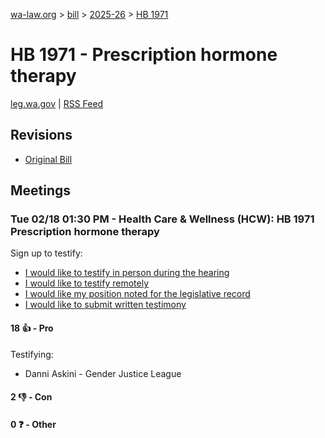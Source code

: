 [wa-law.org](/) > [bill](/bill/) > [2025-26](/bill/2025-26/) > [HB 1971](/bill/2025-26/hb/1971/)

# HB 1971 - Prescription hormone therapy
[leg.wa.gov](https://app.leg.wa.gov/billsummary?BillNumber=1971&Year=2025&Initiative=false) | [RSS Feed](./rss.xml)

## Revisions
* [Original Bill](1/)

## Meetings
### Tue 02/18 01:30 PM - Health Care & Wellness (HCW): HB 1971 Prescription hormone therapy
Sign up to testify:
* [I would like to testify in person during the hearing](https://app.leg.wa.gov/csi/Testifier/Add?chamber=House&mId=32810&aId=164445&caId=25952&tId=1)
* [I would like to testify remotely](https://app.leg.wa.gov/csi/Testifier/Add?chamber=House&mId=32810&aId=164445&caId=25952&tId=2)
* [I would like my position noted for the legislative record](https://app.leg.wa.gov/csi/Testifier/Add?chamber=House&mId=32810&aId=164445&caId=25952&tId=3)
* [I would like to submit written testimony](https://app.leg.wa.gov/csi/Testifier/Add?chamber=House&mId=32810&aId=164445&caId=25952&tId=4)

#### 18 👍 - Pro
Testifying:
* Danni Askini - Gender Justice League

#### 2 👎 - Con

#### 0 ❓ - Other
